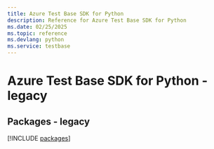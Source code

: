 ```yaml
---
title: Azure Test Base SDK for Python
description: Reference for Azure Test Base SDK for Python
ms.date: 02/25/2025
ms.topic: reference
ms.devlang: python
ms.service: testbase
---
```

# Azure Test Base SDK for Python - legacy
## Packages - legacy
[!INCLUDE [packages](test-base-index.md)]
